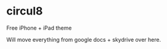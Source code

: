 circul8
=======

Free iPhone + iPad theme


Will move everything from google docs + skydrive over here.
